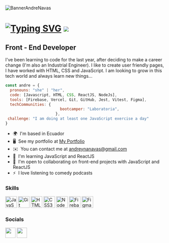 ![BannerAndreNavas](https://github.com/andrenavas/andrenavas/assets/124694368/d2ec6701-5810-48ee-bc2e-0bcc6f9c92b4)

[![Typing SVG](https://readme-typing-svg.herokuapp.com?font=Fira+Code&pause=1000&color=FFFFFF&width=240&lines=Hi!+I'm+Andre+Navas+)](https://git.io/typing-svg) ![](https://user-images.githubusercontent.com/18350557/176309783-0785949b-9127-417c-8b55-ab5a4333674e.gif)
===================================================================================================================================

Front - End Developer
---------------------

I've been learning to code for the last year, after deciding to make a career change (I'm also an Industrial Engineer). I like to create user friendly pages, I have worked with HTML, CSS and JavaScript. I am looking to grow in this tech world and always learn new things...

```javascript
const andre = {
  pronouns: "she" | "her",
  code: [Javascript, HTML, CSS, ReactJS, NodeJs],
  tools: [Firebase, Vercel, Git, GitHub, Jest, Vitest, Figma],
  techCommunities: {
                        bootcamper: "Laboratoria",
                      },
 challenge: "I am doing at least one JavaScript exercise a day"
}
```

* 🌍  I'm based in Ecuador
* 🖥️  See my portfolio at [My Portfolio](https://portfolio-andrenavas.vercel.app/)
* ✉️  You can contact me at [andreynanavas@gmail.com](mailto:andreynanavas@gmail.com)
* 🧠  I'm learning JavaScript and ReactJS
* 🤝  I'm open to collaborating on front-end projects with JavaScript and ReactJS
* ⚡  I love listening to comedy podcasts

### Skills


<p align="left">
<a href="https://developer.mozilla.org/en-US/docs/Web/JavaScript" target="_blank" rel="noreferrer"><img src="https://raw.githubusercontent.com/danielcranney/readme-generator/main/public/icons/skills/javascript-colored.svg" width="36" height="36" alt="JavaScript" /></a>
<a href="https://git-scm.com/" target="_blank" rel="noreferrer"><img src="https://raw.githubusercontent.com/danielcranney/readme-generator/main/public/icons/skills/git-colored.svg" width="36" height="36" alt="Git" /></a>
<a href="https://developer.mozilla.org/en-US/docs/Glossary/HTML5" target="_blank" rel="noreferrer"><img src="https://raw.githubusercontent.com/danielcranney/readme-generator/main/public/icons/skills/html5-colored.svg" width="36" height="36" alt="HTML5" /></a>
<a href="https://www.w3.org/TR/CSS/#css" target="_blank" rel="noreferrer"><img src="https://raw.githubusercontent.com/danielcranney/readme-generator/main/public/icons/skills/css3-colored.svg" width="36" height="36" alt="CSS3" /></a>
<a href="https://nodejs.org/en/" target="_blank" rel="noreferrer"><img src="https://raw.githubusercontent.com/danielcranney/readme-generator/main/public/icons/skills/nodejs-colored.svg" width="36" height="36" alt="NodeJS" /></a>
<a href="https://firebase.google.com/" target="_blank" rel="noreferrer"><img src="https://raw.githubusercontent.com/danielcranney/readme-generator/main/public/icons/skills/firebase-colored.svg" width="36" height="36" alt="Firebase" /></a>
<a href="https://www.figma.com/" target="_blank" rel="noreferrer"><img src="https://raw.githubusercontent.com/danielcranney/readme-generator/main/public/icons/skills/figma-colored.svg" width="36" height="36" alt="Figma" /></a>
</p>


### Socials

<p align="left"> <a href="https://www.github.com/andrenavas" target="_blank" rel="noreferrer"><img src="https://raw.githubusercontent.com/danielcranney/readme-generator/main/public/icons/socials/github.svg" width="32" height="32" /></a> <a href="https://www.linkedin.com/in/andreynanavas-front-end-developer" target="_blank" rel="noreferrer"><img src="https://raw.githubusercontent.com/danielcranney/readme-generator/main/public/icons/socials/linkedin.svg" width="32" height="32" /></a></p>

